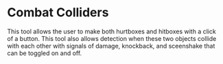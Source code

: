 # Combat Colliders

This tool allows the user to make both hurtboxes and hitboxes with a click of a button.
This tool also allows detection when these two objects collide with each other with signals of damage, knockback, and sceenshake that can be toggled on and off. 
